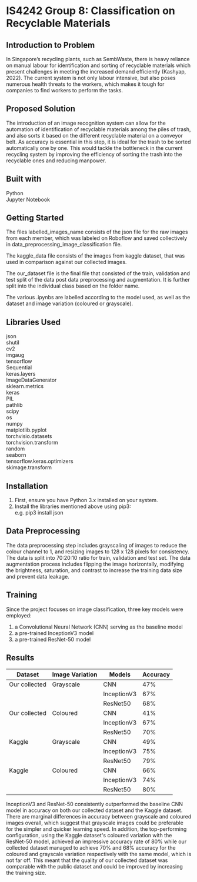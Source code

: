 # IS4242 Group 8: Classification on Recyclable Materials

## Introduction to Problem
In Singapore’s recycling plants, such as SembWaste, there is heavy reliance on manual labour for identification and sorting of recyclable materials which present challenges in meeting the increased demand efficiently (Kashyap, 2022). The current system is not only labour intensive, but also poses numerous health threats to the workers, which makes it tough for companies to find workers to perform the tasks.

## Proposed Solution
The introduction of an image recognition system can allow for the automation of identification of recyclable materials among the piles of trash, and also sorts it based on the different recyclable material on a conveyor belt. As accuracy is essential in this step, it is ideal for the trash to be sorted automatically one by one. This would tackle the bottleneck in the current recycling system by improving the efficiency of sorting the trash into the recyclable ones and reducing manpower.

## Built with
Python <br/>
Jupyter Notebook

## Getting Started
The files labelled_images_name consists of the json file for the raw images from each member, which was labeled on Roboflow and saved collectively in data_preprocessing_image_classification file.

The kaggle_data file consists of the images from kaggle dataset, that was used in comparison against our collected images.

The our_dataset file is the final file that consisted of the train, validation and test split of the data post data preprocessing and augmentation. It is further split into the individual class based on the folder name. 

The various .ipynbs are labelled according to the model used, as well as the dataset and image variation (coloured or grayscale).

## Libraries Used
json <br/>
shutil <br/>
cv2 <br/>
imgaug <br/>
tensorflow <br/>
Sequential <br/>
keras.layers <br/>
ImageDataGenerator <br/>
sklearn.metrics <br/>
keras <br/>
PIL <br/>
pathlib <br/>
scipy <br/>
os <br/>
numpy <br/>
matplotlib.pyplot <br/>
torchvisio.datasets <br/>
torchvision.transform <br/>
random <br/>
seaborn <br/>
tensorflow.keras.optimizers <br/>
skimage.transform <br/>

## Installation
1. First, ensure you have Python 3.x installed on your system.  
2. Install the libraries mentioned above using pip3:  
    e.g. pip3 install json  

## Data Preprocessing
The data preprocessing step includes grayscaling of images to reduce the colour channel to 1, and resizing images to 128 x 128 pixels for consistency.
The data is split into 70:20:10 ratio for train, validation and test set. 
The data augmentation process includes flipping the image horizontally, modifying the brightness, saturation, and contrast to increase the training data size and prevent data leakage.

## Training
Since the project focuses on image classification, three key models were employed:  
1. a Convolutional Neural Network (CNN) serving as the baseline model  
2. a pre-trained InceptionV3 model  
3. a pre-trained ResNet-50 model  

## Results

| Dataset            | Image Variation | Models      | Accuracy |
|--------------------|-----------------|-------------|----------|
| Our collected      | Grayscale       | CNN         | 47%      |
|                    |                 | InceptionV3 | 67%      |
|                    |                 | ResNet50    | 68%      |
| Our collected      | Coloured        | CNN         | 41%      |
|                    |                 | InceptionV3 | 67%      |
|                    |                 | ResNet50    | 70%      |
| Kaggle             | Grayscale       | CNN         | 49%      |
|                    |                 | InceptionV3 | 75%      |
|                    |                 | ResNet50    | 79%      |
| Kaggle             | Coloured        | CNN         | 66%      |
|                    |                 | InceptionV3 | 74%      |
|                    |                 | ResNet50    | 80%      |

InceptionV3 and ResNet-50 consistently outperformed the baseline CNN model in accuracy on both our collected dataset and the Kaggle dataset. 
There are marginal differences in accuracy between grayscale and coloured images overall, which suggest that grayscale images could be preferable for the simpler and quicker learning speed.
In addition, the top-performing configuration, using the Kaggle dataset's coloured variation with the ResNet-50 model, achieved an impressive accuracy rate of 80% while our collected dataset managed to achieve 70% and 68% accuracy for the coloured and grayscale variation respectively with the same model, which is not far off. 
This meant that the quality of our collected dataset was comparable with the public dataset and could be improved by increasing the training size.




